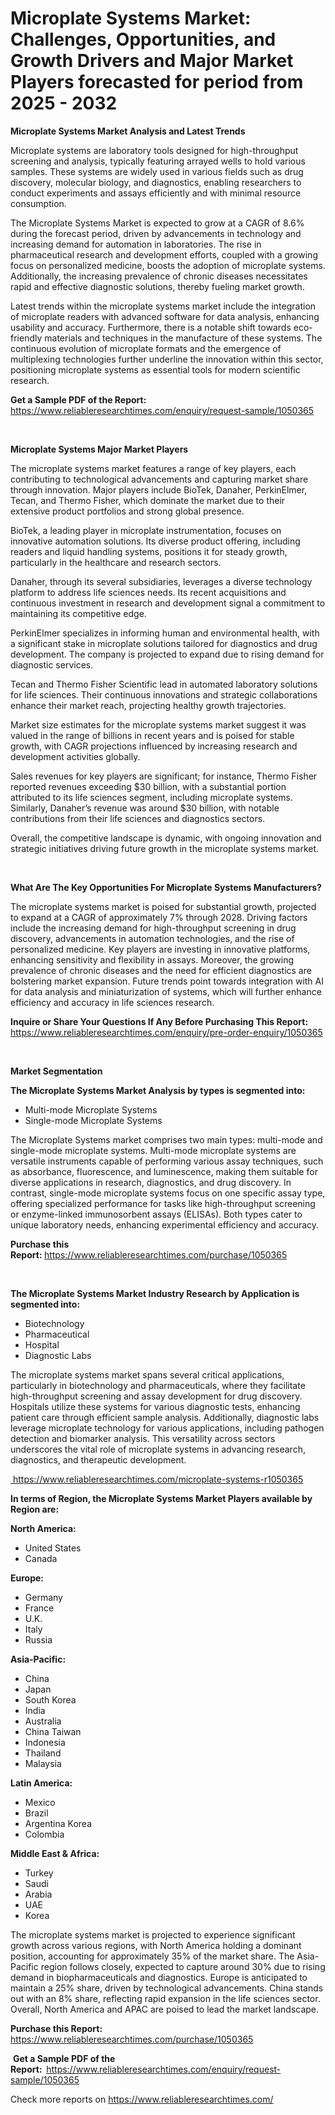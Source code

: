<p><h1>Microplate Systems Market: Challenges, Opportunities, and Growth Drivers and Major Market Players forecasted for period from 2025 - 2032</h1></p><p><strong>Microplate Systems Market Analysis and Latest Trends</strong></p>
<p><p>Microplate systems are laboratory tools designed for high-throughput screening and analysis, typically featuring arrayed wells to hold various samples. These systems are widely used in various fields such as drug discovery, molecular biology, and diagnostics, enabling researchers to conduct experiments and assays efficiently and with minimal resource consumption.</p><p>The Microplate Systems Market is expected to grow at a CAGR of 8.6% during the forecast period, driven by advancements in technology and increasing demand for automation in laboratories. The rise in pharmaceutical research and development efforts, coupled with a growing focus on personalized medicine, boosts the adoption of microplate systems. Additionally, the increasing prevalence of chronic diseases necessitates rapid and effective diagnostic solutions, thereby fueling market growth.</p><p>Latest trends within the microplate systems market include the integration of microplate readers with advanced software for data analysis, enhancing usability and accuracy. Furthermore, there is a notable shift towards eco-friendly materials and techniques in the manufacture of these systems. The continuous evolution of microplate formats and the emergence of multiplexing technologies further underline the innovation within this sector, positioning microplate systems as essential tools for modern scientific research.</p></p>
<p><strong>Get a Sample PDF of the Report:&nbsp;</strong> <a href="https://www.reliableresearchtimes.com/enquiry/request-sample/1050365?utm_campaign=3164&utm_medium=2&utm_source=Github&utm_content=ia&utm_term=04032025&utm_id=microplate-systems">https://www.reliableresearchtimes.com/enquiry/request-sample/1050365</a></p>
<p>&nbsp;</p>
<p><strong>Microplate Systems Major Market Players</strong></p>
<p><p>The microplate systems market features a range of key players, each contributing to technological advancements and capturing market share through innovation. Major players include BioTek, Danaher, PerkinElmer, Tecan, and Thermo Fisher, which dominate the market due to their extensive product portfolios and strong global presence.</p><p>BioTek, a leading player in microplate instrumentation, focuses on innovative automation solutions. Its diverse product offering, including readers and liquid handling systems, positions it for steady growth, particularly in the healthcare and research sectors. </p><p>Danaher, through its several subsidiaries, leverages a diverse technology platform to address life sciences needs. Its recent acquisitions and continuous investment in research and development signal a commitment to maintaining its competitive edge.</p><p>PerkinElmer specializes in informing human and environmental health, with a significant stake in microplate solutions tailored for diagnostics and drug development. The company is projected to expand due to rising demand for diagnostic services.</p><p>Tecan and Thermo Fisher Scientific lead in automated laboratory solutions for life sciences. Their continuous innovations and strategic collaborations enhance their market reach, projecting healthy growth trajectories.</p><p>Market size estimates for the microplate systems market suggest it was valued in the range of billions in recent years and is poised for stable growth, with CAGR projections influenced by increasing research and development activities globally.</p><p>Sales revenues for key players are significant; for instance, Thermo Fisher reported revenues exceeding $30 billion, with a substantial portion attributed to its life sciences segment, including microplate systems. Similarly, Danaher’s revenue was around $30 billion, with notable contributions from their life sciences and diagnostics sectors. </p><p>Overall, the competitive landscape is dynamic, with ongoing innovation and strategic initiatives driving future growth in the microplate systems market.</p></p>
<p>&nbsp;</p>
<p><strong>What Are The Key Opportunities For Microplate Systems Manufacturers?</strong></p>
<p><p>The microplate systems market is poised for substantial growth, projected to expand at a CAGR of approximately 7% through 2028. Driving factors include the increasing demand for high-throughput screening in drug discovery, advancements in automation technologies, and the rise of personalized medicine. Key players are investing in innovative platforms, enhancing sensitivity and flexibility in assays. Moreover, the growing prevalence of chronic diseases and the need for efficient diagnostics are bolstering market expansion. Future trends point towards integration with AI for data analysis and miniaturization of systems, which will further enhance efficiency and accuracy in life sciences research.</p></p>
<p><strong>Inquire or Share Your Questions If Any Before Purchasing This Report:</strong> <a href="https://www.reliableresearchtimes.com/enquiry/pre-order-enquiry/1050365?utm_campaign=3164&utm_medium=2&utm_source=Github&utm_content=ia&utm_term=04032025&utm_id=microplate-systems">https://www.reliableresearchtimes.com/enquiry/pre-order-enquiry/1050365</a></p>
<p>&nbsp;</p>
<p><strong>Market Segmentation</strong></p>
<p><strong>The Microplate Systems Market Analysis by types is segmented into:</strong></p>
<p><ul><li>Multi-mode Microplate Systems</li><li>Single-mode Microplate Systems</li></ul></p>
<p><p>The Microplate Systems market comprises two main types: multi-mode and single-mode microplate systems. Multi-mode microplate systems are versatile instruments capable of performing various assay techniques, such as absorbance, fluorescence, and luminescence, making them suitable for diverse applications in research, diagnostics, and drug discovery. In contrast, single-mode microplate systems focus on one specific assay type, offering specialized performance for tasks like high-throughput screening or enzyme-linked immunosorbent assays (ELISAs). Both types cater to unique laboratory needs, enhancing experimental efficiency and accuracy.</p></p>
<p><strong>Purchase this Report:&nbsp;</strong><a href="https://www.reliableresearchtimes.com/purchase/1050365?utm_campaign=3164&utm_medium=2&utm_source=Github&utm_content=ia&utm_term=04032025&utm_id=microplate-systems">https://www.reliableresearchtimes.com/purchase/1050365</a></p>
<p>&nbsp;</p>
<p><strong>The Microplate Systems Market Industry Research by Application is segmented into:</strong></p>
<p><ul><li>Biotechnology</li><li>Pharmaceutical</li><li>Hospital</li><li>Diagnostic Labs</li></ul></p>
<p><p>The microplate systems market spans several critical applications, particularly in biotechnology and pharmaceuticals, where they facilitate high-throughput screening and assay development for drug discovery. Hospitals utilize these systems for various diagnostic tests, enhancing patient care through efficient sample analysis. Additionally, diagnostic labs leverage microplate technology for various applications, including pathogen detection and biomarker analysis. This versatility across sectors underscores the vital role of microplate systems in advancing research, diagnostics, and therapeutic development.</p></p>
<p><a href="https://www.reliableresearchtimes.com/microplate-systems-r1050365?utm_campaign=3164&utm_medium=2&utm_source=Github&utm_content=ia&utm_term=04032025&utm_id=microplate-systems">&nbsp;https://www.reliableresearchtimes.com/microplate-systems-r1050365</a></p>
<p><strong>In terms of Region, the Microplate Systems Market Players available by Region are:</strong></p>
<p>
    <p> <strong> North America: </strong>
        <ul>
            <li>United States</li>
            <li>Canada</li>
        </ul>
        </p> 
    <p> <strong> Europe: </strong>
        <ul>
            <li>Germany</li>
            <li>France</li>
            <li>U.K.</li>
            <li>Italy</li>
            <li>Russia</li>
        </ul>
        </p> 
    <p> <strong> Asia-Pacific: </strong>
        <ul>
            <li>China</li>
            <li>Japan</li>
            <li>South Korea</li>
            <li>India</li>
            <li>Australia</li>
            <li>China Taiwan</li>
            <li>Indonesia</li>
            <li>Thailand</li>
            <li>Malaysia</li>
        </ul>
        </p> 
    <p> <strong> Latin America: </strong>
        <ul>
            <li>Mexico</li>
            <li>Brazil</li>
            <li>Argentina Korea</li>
            <li>Colombia</li>
        </ul>
        </p> 
    <p> <strong> Middle East & Africa: </strong>
        <ul>
            <li>Turkey</li>
            <li>Saudi</li>
            <li>Arabia</li>
            <li>UAE</li>
            <li>Korea</li>
        </ul>
    </p>
    </p>
<p><p>The microplate systems market is projected to experience significant growth across various regions, with North America holding a dominant position, accounting for approximately 35% of the market share. The Asia-Pacific region follows closely, expected to capture around 30% due to rising demand in biopharmaceuticals and diagnostics. Europe is anticipated to maintain a 25% share, driven by technological advancements. China stands out with an 8% share, reflecting rapid expansion in the life sciences sector. Overall, North America and APAC are poised to lead the market landscape.</p></p>
<p><strong>Purchase this Report: </strong><a href="https://www.reliableresearchtimes.com/purchase/1050365?utm_campaign=3164&utm_medium=2&utm_source=Github&utm_content=ia&utm_term=04032025&utm_id=microplate-systems">https://www.reliableresearchtimes.com/purchase/1050365</a></p>
<p>&nbsp;<strong>Get a Sample PDF of the Report:&nbsp;&nbsp;</strong><a href="https://www.reliableresearchtimes.com/enquiry/request-sample/1050365?utm_campaign=3164&utm_medium=2&utm_source=Github&utm_content=ia&utm_term=04032025&utm_id=microplate-systems">https://www.reliableresearchtimes.com/enquiry/request-sample/1050365</a></p>
<p><strong></strong></p>
<p>Check more reports on <a href="https://www.reliableresearchtimes.com/?utm_campaign=3164&utm_medium=2&utm_source=Github&utm_content=ia&utm_term=04032025&utm_id=microplate-systems">https://www.reliableresearchtimes.com/</a></p>